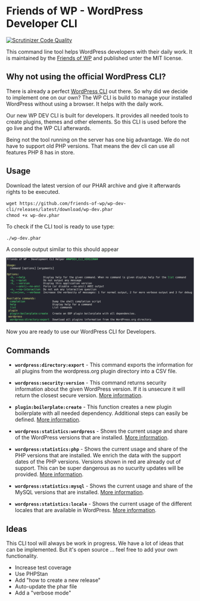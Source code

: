 # Friends of WP - WordPress Developer CLI

[![Scrutinizer Code Quality](https://scrutinizer-ci.com/g/friends-of-wp/wp-dev-cli/badges/quality-score.png?b=develop)](https://scrutinizer-ci.com/g/friends-of-wp/wp-dev-cli/?branch=develop)

This command line tool helps WordPress developers with their daily work. It is maintained by the [Friends of WP](https://www.friendsofwp.com) and published unter the MIT license.

## Why not using the official WordPress CLI?

There is already a perfect [WordPress CLI](https://wp-cli.org/) out there. So why did we decide to implement one on our own? The WP CLI is build to manage your installed WordPress without using a browser. It helps with the daily work. 

Our new WP DEV CLI is built for developers. It provides all needed tools to create plugins, themes and other elements. So this CLI is used before the go live and the WP CLI afterwards. 

Being not the tool running on the server has one big advantage. We do not have to support old PHP versions. That means the dev cli can use all features PHP 8 has in store.

## Usage

Download the latest version of our PHAR archive and give it afterwards rights to be executed.

```shell
wget https://github.com/friends-of-wp/wp-dev-cli/releases/latest/download/wp-dev.phar
chmod +x wp-dev.phar
```

To check if the CLI tool is ready to use type:

```shell
./wp-dev.phar
```
A console output similar to this should appear

![CLI Output](docs/images/cli-output.png)

Now you are ready to use our WordPress CLI for Developers.

## Commands

- **`wordpress:directory:export`** - This command exports the information for all plugins from the wordpress.org plugin directory into a CSV file. 


- **`wordpress:security:version`** - This command returns security information about the given WordPress version. If it is unsecure it will return the closest secure version. [More information](https://github.com/friends-of-wp/wp-dev-cli-ext-security).


- **`plugin:boilerplate:create`** - This function creates a new plugin boilerplate with all needed dependency. Additional steps can easily be defined. [More information](https://github.com/friends-of-wp/wp-dev-cli-ext-boilerplate).


- **`wordpress:statistics:wordpress`** - Shows the current usage and share of the WordPress versions that are installed. [More information](https://github.com/friends-of-wp/wp-dev-cli-ext-statistics).


- **`wordpress:statistics:php`** - Shows the current usage and share of the PHP versions that are installed. We enrich the data with the support dates of the PHP versions. Versions shown in red are already out of support. This can be super dangerous as no sucurity updates will be provided. [More information](https://github.com/friends-of-wp/wp-dev-cli-ext-statistics).


- **`wordpress:statistics:mysql`** - Shows the current usage and share of the MySQL versions that are installed. [More information](https://github.com/friends-of-wp/wp-dev-cli-ext-statistics).


- **`wordpress:statistics:locale`** - Shows the current usage of the different locales that are available in WordPress. [More information](https://github.com/friends-of-wp/wp-dev-cli-ext-statistics).

## Ideas

This CLI tool will always be work in progress. We have a lot of ideas that can be implemented. But it's open source ... feel free to add your own functionality.

- Increase test coverage
- Use PHPStan
- Add "how to create a new release"
- Auto-update the phar file
- Add a "verbose mode"
    
